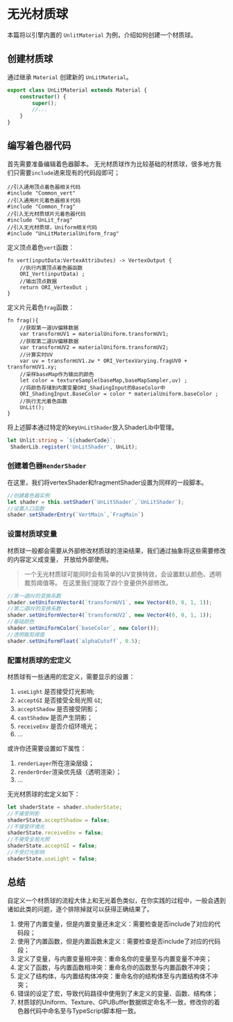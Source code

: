 # 无光材质球
本篇将以引擎内置的 `UnlitMaterial` 为例，介绍如何创建一个材质球。

## 创建材质球
通过继承 `Material` 创建新的 `UnLitMaterial`。
```ts
export class UnLitMaterial extends Material {
    constructor() {
        super();
        //...
    }
}
```

## 编写着色器代码
首先需要准备编辑着色器脚本。
无光材质球作为比较基础的材质球，很多地方我们只需要`include`进来现有的代码段即可；

```wgsl
//引入通用顶点着色器相关代码
#include "Common_vert"
//引入通用片元着色器相关代码
#include "Common_frag"
//引入无光材质球片元着色器代码
#include "UnLit_frag"
//引入无光材质球，Uniform相关代码
#include "UnLitMaterialUniform_frag"
```

定义顶点着色`vert`函数：
```wgsl
fn vert(inputData:VertexAttributes) -> VertexOutput {
    //执行内置顶点着色器函数
    ORI_Vert(inputData) ;
    //输出顶点数据
    return ORI_VertexOut ;
}
```

定义片元着色`frag`函数：
```wgsl
fn frag(){
    //获取第一道UV偏移数据
    var transformUV1 = materialUniform.transformUV1;
    //获取第二道UV偏移数据
    var transformUV2 = materialUniform.transformUV2;
    //计算实时UV
    var uv = transformUV1.zw * ORI_VertexVarying.fragUV0 + transformUV1.xy; 
    //采样baseMap作为输出的颜色
    let color = textureSample(baseMap,baseMapSampler,uv) ;
    //将颜色存储到内置变量ORI_ShadingInput的BaseColor中
    ORI_ShadingInput.BaseColor = color * materialUniform.baseColor ;
    //执行无光着色函数
    UnLit();
}
```
将上述脚本通过特定的key`UnLitShader`放入ShaderLib中管理。
```ts
let Unlit:string = `${shaderCode}`;
 ShaderLib.register('UnLitShader', UnLit);
```

### 创建着色器`RenderShader`
在这里，我们将vertexShader和fragmentShader设置为同样的一段脚本。
```ts
//创建着色器实例
let shader = this.setShader(`UnLitShader`,`UnLitShader`);
//设置入口函数
shader.setShaderEntry(`VertMain`,`FragMain`)
```

### 设置材质球变量
材质球一般都会需要从外部修改材质球的渲染结果，我们通过抽象将这些需要修改的内容定义成变量，
开放给外部使用。
> 一个无光材质球可能同时会有简单的UV变换特效，会设置默认颜色、透明裁剪阈值等。
在这里我们提取了四个变量供外部修改。
```ts
//第一道UV的变换系数
shader.setUniformVector4(`transformUV1`, new Vector4(0, 0, 1, 1));
//第二道UV的变换系数
shader.setUniformVector4(`transformUV2`, new Vector4(0, 0, 1, 1));
//基础颜色
shader.setUniformColor(`baseColor`, new Color());
//透明裁剪阈值
shader.setUniformFloat(`alphaCutoff`, 0.5);

```

### 配置材质球的宏定义
材质球有一些通用的宏定义，需要显示的设置：
1. `useLight` 是否接受灯光影响;
2. `acceptGI` 是否接受全局光照 `GI`;
3. `acceptShadow` 是否接受阴影；
4. `castShadow` 是否产生阴影；
5. `receiveEnv` 是否介绍环境光；
6. ...

或许你还需要设置如下属性：
1. `renderLayer`所在渲染层级；
2. `renderOrder`渲染优先级（透明渲染）；
3. ...

无光材质球的宏定义如下：
```ts
let shaderState = shader.shaderState;
//不接受阴影
shaderState.acceptShadow = false;
//不接受环境光
shaderState.receiveEnv = false;
//不接受全局光照
shaderState.acceptGI = false;
//不受灯光影响
shaderState.useLight = false;

```

## 总结
自定义一个材质球的流程大体上和无光着色类似，在你实践的过程中，一般会遇到诸如此类的问题，逐个排除掉就可以获得正确结果了。
1. 使用了内置变量，但是内置变量还未定义：需要检查是否include了对应的代码段；
2. 使用了内置函数，但是内置函数未定义：需要检查是否include了对应的代码段；
3. 定义了变量，与内置变量相冲突：重命名你的变量至与内置变量不冲突；
4. 定义了函数，与内置函数相冲突：重命名你的函数至与内置函数不冲突；
5. 定义了结构体，与内置结构体冲突：重命名你的结构体至与内置结构体不冲突；
6. 错误的设定了宏，导致代码路径中使用到了未定义的变量、函数、结构体；
7. 材质球的Uniform、Texture、GPUBuffer数据绑定命名不一致，修改你的着色器代码中命名至与TypeScript脚本相一致。
